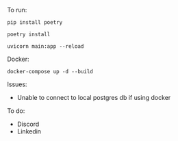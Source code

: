 To run: 

`pip install poetry`

`poetry install`

`uvicorn main:app --reload`

Docker: 

`docker-compose up -d --build`

Issues:

- Unable to connect to local postgres db if using docker

To do:

- Discord
- Linkedin